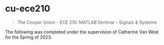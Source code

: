 # cu-ece210

> The Cooper Union - ECE 210: MATLAB Seminar - Signals & Systems

The following was completed under the supervision of Catherine Van West
for the Spring of 2023.

